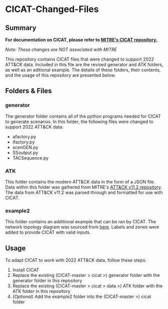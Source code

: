 # CICAT-Changed-Files

## Summary
**For documentation on CICAT, please refer to [MITRE's CICAT repository.](https://github.com/mitre/CICAT)**

*Note: These changes are NOT associated with MITRE*

This repository contains CICAT files that were changed to support 2022 ATT&CK data. Included in this file are the revised generator and ATK folders, as well as an aditional example. The details of these folders, their contents, and the usage of this repository are presented below.

## Folders & Files
### generator
The generator folder contains all of the python programs needed for CICAT to generate scenarios. In this folder, the following files were changed to support 2022 ATT&CK data:
- afactory.py
- ifactory.py
- scenGEN.py
- SSoutput.py
- TACSequence.py

### ATK
This folder contains the modern ATT&CK data in the form of a JSON file. Data within this folder was gathered from MITRE's [ATT&CK v11.2 repository](https://github.com/mitre/cti/releases/tag/ATT%26CK-v11.2). The data from ATT&CK v11.2 was parsed through and formatted for use with CICAT. 

### example2
This folder contains an additional example that can be ran by CICAT. The network topology diagram was sourced from [here](https://tonymangan.wordpress.com/network-issues/uml-and-network-architecture-diagrams/). Labels and zones were added to provide CICAT with valid inputs. 

## Usage
To adapt CICAT to work with 2022 ATT&CK data, follow these steps:

1. Install CICAT
2. Replace the existing (CICAT-master > cicat >) generator folder with the generator folder in this repository
3. Replace the existing (CICAT-master > cicat > data >) ATK folder with the ATK folder in this repository
4. *(Optional)* Add the example2 folder into the (CICAT-master >) cicat folder

